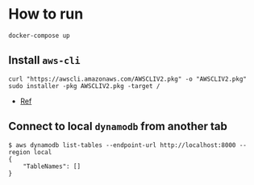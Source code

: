 # How to run
```
docker-compose up
```

## Install `aws-cli`
```
curl "https://awscli.amazonaws.com/AWSCLIV2.pkg" -o "AWSCLIV2.pkg"
sudo installer -pkg AWSCLIV2.pkg -target /
```

* [Ref](https://docs.aws.amazon.com/cli/latest/userguide/install-cliv2-mac.html#cliv2-mac-install-cmd)

## Connect to local `dynamodb` from another tab
```
$ aws dynamodb list-tables --endpoint-url http://localhost:8000 --region local
{
    "TableNames": []
}
```

